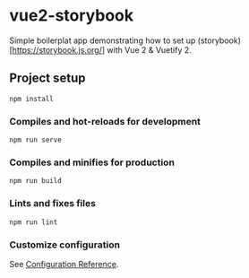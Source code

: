 # vue2-storybook

Simple boilerplat app demonstrating how to set up (storybook)[https://storybook.js.org/] with Vue 2 & Vuetify 2.

## Project setup

```
npm install
```

### Compiles and hot-reloads for development

```
npm run serve
```

### Compiles and minifies for production

```
npm run build
```

### Lints and fixes files

```
npm run lint
```

### Customize configuration

See [Configuration Reference](https://cli.vuejs.org/config/).
